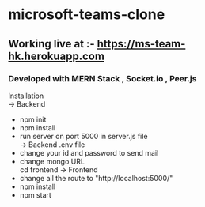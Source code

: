 # microsoft-teams-clone
## Working live at :-  https://ms-team-hk.herokuapp.com

### Developed with MERN Stack , Socket.io , Peer.js

Installation </br>
-> Backend
* npm init
* npm install
* run server on port 5000 in server.js file</br>
-> Backend .env file
* change your id and password to send mail
* change mongo URL </br>
cd frontend
-> Frontend </br>
* change all the route to "http://localhost:5000/"
* npm install
* npm start
